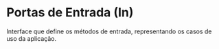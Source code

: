 # Portas de Entrada (In)

Interface que define os métodos de entrada, representando os casos de uso da aplicação.
